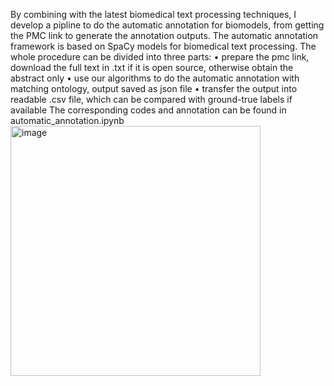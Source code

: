 By combining with the latest biomedical text processing techniques, I develop a pipline to do the automatic annotation for biomodels, from getting the PMC link to generate the annotation outputs. The automatic annotation framework is based on SpaCy models for biomedical text processing. The whole procedure can be divided into three parts: 
•	prepare the pmc link, download the full text in .txt if it is open source, otherwise obtain the abstract only
•	use our algorithms to do the automatic annotation with matching ontology, output saved as json file
•	transfer the output into readable .csv file, which can be compared with ground-true labels if available
The corresponding codes and annotation can be found in automatic_annotation.ipynb
<img width="400" alt="image" src="https://github.com/wanghaoxue0/NLP_tasks/assets/55145514/0c2463df-8258-48aa-b371-e41b43952fdd">

